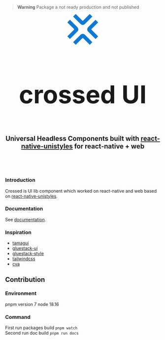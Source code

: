 > **Warning**
> Package a not ready production and not published

<div style="display: flex; flex-direction: column; align-items: center;">
<svg
  version="1.1"
  width="100"
  height="100"
  viewBox="5 5 90 90"
><g fill="#0f79d7"><path d="M5 70.48l19.108-19.108a2.029 2.029 0 0 0 0-2.87L5.058 29.45l7.545-7.546 21.89 21.89a8.685 8.685 0 0 1 0 12.283L12.659 77.912 5 70.48zm90-41.03L75.892 48.559a2.029 2.029 0 0 0 0 2.87l19.05 19.051-7.545 7.546-21.89-21.89a8.685 8.685 0 0 1 0-12.283l21.834-21.834L95 29.45zM29.428 5l19.108 19.108a2.029 2.029 0 0 0 2.87 0l19.052-19.05 7.546 7.545-21.89 21.89a8.685 8.685 0 0 1-12.283 0L21.997 12.659 29.428 5zm41.144 90L51.463 75.892a2.029 2.029 0 0 0-2.87 0l-19.051 19.05-7.546-7.545 21.89-21.89a8.685 8.685 0 0 1 12.283 0l21.834 21.834L70.572 95z"></path></g></svg>

<h1 style="border-bottom: 0; font-size: 5rem; ">crossed UI</h1>

 <h2 style="text-align: center; border-bottom: 0;">
 Universal Headless Components built with
 <a title="react-native-unistyles" href="https://github.com/jpudysz/react-native-unistyles" target="_blank">react-native-unistyles</a>
 for react-native + web
 <h2>
 </div>

### Introduction

Crossed is UI lib component which worked on react-native and web based on [react-native-unistyles](https://github.com/jpudysz/react-native-unistyles).

### Documentation

See [documentation](https://paymium.github.io/crossed).

### Inspiration

- [tamagui](https://tamagui.dev/)
- [gluestack-ui](https://ui.gluestack.io/)
- [gluestack-style](https://style.gluestack.io/)
- [tailwindcss](https://tailwindcss.com/)
- [cva](https://cva.style/docs)

## Contribution

### Environment

pnpm version 7
node 18.16

### Command

First run packages build `pnpm watch`  
Second run doc build `pnpm run docs`
